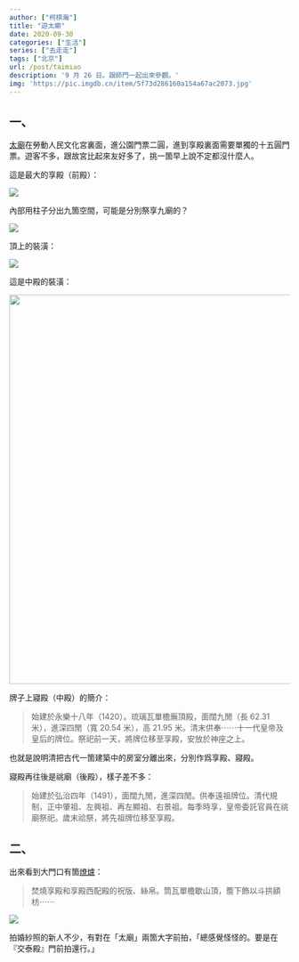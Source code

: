 ```yaml
---
author: ["柯棋瀚"]
title: "遊太廟"
date: 2020-09-30
categories: ["生活"]
series: ["去走走"]
tags: ["北京"]
url: /post/taimiao
description: '9 月 26 日。跟師門一起出來參觀。'
img: 'https://pic.imgdb.cn/item/5f73d286160a154a67ac2073.jpg'
---
```


## 一、

<u>太廟</u>在勞動人民文化宮裏面，進公園門票二圓，進到享殿裏面需要單獨的十五圓門票。遊客不多，跟故宮比起來友好多了，挑一箇早上說不定都沒什麼人。

這是最大的享殿（前殿）：

<img src="https://pic.imgdb.cn/item/5f73ce2a160a154a67ab6d0e.jpg">

內部用柱子分出九箇空間，可能是分別祭享九廟的？

<img src="https://pic.imgdb.cn/item/5f73ce2a160a154a67ab6d12.jpg">

頂上的裝潢：

<img src="https://pic.imgdb.cn/item/5f73ce2a160a154a67ab6d18.jpg">

這是中殿的裝潢：

<img src="https://pic.imgdb.cn/item/5f73ce2a160a154a67ab6d20.jpg" width="700">

牌子上寢殿（中殿）的簡介：

> 始建於永樂十八年（1420）。琉璃瓦單檐廡頂殿，面闊九閒（長 62.31 米），進深四閒（寬 20.54 米），高 21.95 米。清末供奉⋯⋯十一代皇帝及皇后的牌位。祭祀前一天，將牌位移至享殿，安放於神座之上。

也就是說明清把古代一箇建築中的房室分離出來，分別作爲享殿、寢殿。

寢殿再往後是祧廟（後殿），樣子差不多：

> 始建於弘治四年（1491），面闊九閒，進深四閒。供奉遠祖牌位。清代規制，正中肇祖、左興祖、再左顯祖、右景祖。每季時享，皇帝委託官員在祧廟祭祀。歲末祫祭，將先祖牌位移至享殿。

## 二、

出來看到大門口有箇<u>燎爐</u>：

> 焚燒享殿和享殿西配殿的祝版、絲帛。筒瓦單檐歇山頂，簷下飾以斗拱額枋⋯⋯

<img src="https://pic.imgdb.cn/item/5f73ce2a160a154a67ab6d31.jpg">

拍婚紗照的新人不少，有對在「太廟」兩箇大字前拍，「總感覺怪怪的。要是在『交泰殿』門前拍還行。」